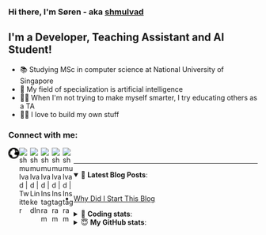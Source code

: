 ### Hi there, I'm Søren - aka [shmulvad][website]

## I'm a Developer, Teaching Assistant and AI Student!
- 📚 Studying MSc in computer science at National University of Singapore
- 🧠 My field of specialization is artificial intelligence
- 👨‍🏫 When I'm not trying to make myself smarter, I try educating others as a TA
- 👨‍💻 I love to build my own stuff

### Connect with me:

[<img align="left" alt="shmulvad.com" width="22px" src="https://raw.githubusercontent.com/iconic/open-iconic/master/svg/globe.svg" />][website]

[<img align="left" alt="shmulvad | Twitter" width="22px" src="https://cdn.jsdelivr.net/npm/simple-icons@v3/icons/twitter.svg" />][twitter]

[<img align="left" alt="shmulvad | LinkedIn" width="22px" src="https://cdn.jsdelivr.net/npm/simple-icons@v3/icons/linkedin.svg" />][linkedin]

[<img align="left" alt="shmulvad | Instagram" width="22px" src="https://cdn.jsdelivr.net/npm/simple-icons@v3/icons/instagram.svg" />][instagram]

[<img align="left" alt="shmulvad | Instagram" width="22px" src="https://cdn.jsdelivr.net/npm/simple-icons@v3/icons/stackoverflow.svg" />][stackOverflow]

[<img align="left" alt="shmulvad | Instagram" width="22px" src="https://cdn.jsdelivr.net/npm/simple-icons@v3/icons/gmail.svg" />][mail]

<br />

---

<details open>
 <summary>📕 <b>Latest Blog Posts</b>: </summary>

<br>

<!-- BLOG-POST-LIST:START -->
- [Why Did I Start This Blog](https://shmulvad.com/blog/why-did-start-this-blog)
<!-- BLOG-POST-LIST:END -->

</details>

<!-- --- -->

<details>
 <summary>🤖 <b>Coding stats</b>: </summary>

<br>

<!--START_SECTION:waka-->
**I'm a Night 🦉** 

```text
🌞 Morning    80 commits     ████░░░░░░░░░░░░░░░░░░░░░   16.7% 
🌆 Daytime    140 commits    ███████░░░░░░░░░░░░░░░░░░   29.23% 
🌃 Evening    123 commits    ██████░░░░░░░░░░░░░░░░░░░   25.68% 
🌙 Night      136 commits    ███████░░░░░░░░░░░░░░░░░░   28.39%

```


📊 **This Week I Spent My Time On** 

```text
💬 Programming Languages: 
Python                   5 hrs 44 mins       █████████░░░░░░░░░░░░░░░░   37.82% 
Other                    5 hrs 30 mins       █████████░░░░░░░░░░░░░░░░   36.26% 
JavaScript               3 hrs 12 mins       █████░░░░░░░░░░░░░░░░░░░░   21.1% 
Text                     20 mins             ░░░░░░░░░░░░░░░░░░░░░░░░░   2.27% 
Bash                     7 mins              ░░░░░░░░░░░░░░░░░░░░░░░░░   0.87%

🔥 Editors: 
VS Code                  7 hrs 9 mins        ███████████░░░░░░░░░░░░░░   47.16% 
Zsh                      5 hrs 6 mins        ████████░░░░░░░░░░░░░░░░░   33.64% 
Sublime Text             2 hrs 55 mins       ████░░░░░░░░░░░░░░░░░░░░░   19.2%

🐱‍💻 Projects: 
cbir-demo                3 hrs 33 mins       █████░░░░░░░░░░░░░░░░░░░░   23.44% 
ai-planning              3 hrs 28 mins       █████░░░░░░░░░░░░░░░░░░░░   22.92% 
cbir-api                 3 hrs 2 mins        █████░░░░░░░░░░░░░░░░░░░░   20.06% 
Project                  2 hrs 56 mins       ████░░░░░░░░░░░░░░░░░░░░░   19.42% 
Unknown Project          1 hr 21 mins        ██░░░░░░░░░░░░░░░░░░░░░░░   8.93%

```


<!--END_SECTION:waka-->

</details>

<!-- --- -->

<details>
 <summary>😇 <b>My GitHub stats</b>: </summary>

<br>

<img align="left" alt="shmulvad's Github Stats" src="https://github-readme-stats.vercel.app/api?username=shmulvad&show_icons=true&hide_border=true" />

</details>



[website]: https://shmulvad.com
[twitter]: https://twitter.com/shmulvad
[linkedin]: https://linkedin.com/in/shmulvad
[instagram]: https://instagram.com/shmulvad
[stackOverflow]: https://stackoverflow.com/users/9248793/shmulvad
[mail]: mailto:shmulvad@gmail.com
